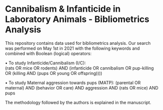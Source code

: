 # Cannibalism & Infanticide in Laboratory Animals - Bibliometrics Analysis
This repository contains data used for bibliometrics analysis. Our search was performed on May 1st in 2021 with the following keywords and combined with Boolean (logical) operators:

•	To study Infanticide/Cannibalism (I/C):  
(rats OR mice OR rodents) AND (infanticide OR cannibalism OR pup-killing OR (killing AND (pups OR young OR offspring))))

•	To study Maternal aggression towards pups (MATP):
(parental OR maternal) AND (behavior OR care) AND aggression AND (rats OR mice) AND pups
 
The methodology followed by the authors is explained in the manuscript.
